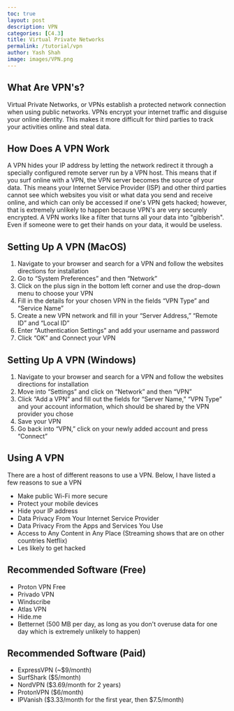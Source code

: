 ```yaml
---
toc: true
layout: post
description: VPN
categories: [C4.3]
title: Virtual Private Networks
permalink: /tutorial/vpn
author: Yash Shah
image: images/VPN.png
---
```


## What Are VPN's?

Virtual Private Networks, or VPNs establish a protected network connection when using public networks. VPNs encrypt your internet traffic and disguise your online identity. This makes it more difficult for third parties to track your activities online and steal data.

## How Does A VPN Work

A VPN hides your IP address by letting the network redirect it through a specially configured remote server run by a VPN host. This means that if you surf online with a VPN, the VPN server becomes the source of your data. This means your Internet Service Provider (ISP) and other third parties cannot see which websites you visit or what data you send and receive online, and which can only be accessed if one's VPN gets hacked; however, that is extremely unlikely to happen because VPN's are very securely encrypted. A VPN works like a filter that turns all your data into "gibberish". Even if someone were to get their hands on your data, it would be useless.

## Setting Up A VPN (MacOS)

1. Navigate to your browser and search for a VPN and follow the websites directions for installation
2. Go to “System Preferences” and then “Network”
3. Click on the plus sign in the bottom left corner and use the drop-down menu to choose your VPN
4. Fill in the details for your chosen VPN in the fields “VPN Type” and “Service Name”
5. Create a new VPN network and fill in your “Server Address,” “Remote ID” and “Local ID”
6. Enter “Authentication Settings” and add your username and password
7. Click “OK” and Connect your VPN

## Setting Up A VPN (Windows)

1. Navigate to your browser and search for a VPN and follow the websites directions for installation
2. Move into “Settings” and click on “Network” and then “VPN”
3. Click “Add a VPN” and fill out the fields for “Server Name,” “VPN Type” and your account information, which should be shared by the VPN provider you chose
4. Save your VPN
5. Go back into “VPN,” click on your newly added account and press “Connect”

## Using A VPN

There are a host of different reasons to use a VPN. Below, I have listed a few reasons to sue a VPN

- Make public Wi-Fi more secure
- Protect your mobile devices
- Hide your IP address
- Data Privacy From Your Internet Service Provider
- Data Privacy From the Apps and Services You Use
- Access to Any Content in Any Place (Streaming shows that are on other countries Netflix)
- Les likely to get hacked

## Recommended Software (Free)

- Proton VPN Free
- Privado VPN
- Windscribe
- Atlas VPN
- Hide.me
- Betternet (500 MB per day, as long as you don't overuse data for one day which is extremely unlikely to happen)

## Recommended Software (Paid)

- ExpressVPN (~$9/month)
- SurfShark ($5/month)
- NordVPN ($3.69/month for 2 years)
- ProtonVPN ($6/month)
- IPVanish ($3.33/month for the first year, then $7.5/month)